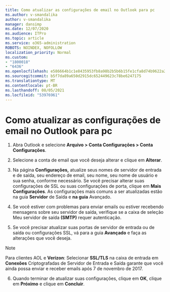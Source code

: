 ```yaml
---
title: Como atualizar as configurações de email no Outlook para pc
ms.author: v-smandalika
author: v-smandalika
manager: dansimp
ms.date: 12/07/2020
ms.audience: ITPro
ms.topic: article
ms.service: o365-administration
ROBOTS: NOINDEX, NOFOLLOW
localization_priority: Normal
ms.custom:
- "1800018"
- "6436"
ms.openlocfilehash: e586664b1c1e8435953fb8a98b2b5b6b15fe1cfa8d74b9622a257cb1751fc799
ms.sourcegitcommit: b5f7da89a650d2915dc652449623c78be6247175
ms.translationtype: MT
ms.contentlocale: pt-BR
ms.lasthandoff: 08/05/2021
ms.locfileid: "53976961"
---
```

# <a name="how-to-update-email-settings-in-outlook-for-pc"></a>Como atualizar as configurações de email no Outlook para pc

1. Abra Outlook e selecione **Arquivo > Conta Configurações > Conta Configurações**.

2. Selecione a conta de email que você deseja alterar e clique em **Alterar**. 

3. Na página **Configurações,** atualize seus nomes de servidor de entrada e de saída, seu endereço de email, seu nome, seu nome de usuário e sua senha, conforme necessário. Se você precisar alterar suas configurações de SSL ou suas configurações de porta, clique em **Mais Configurações**. As configurações mais comuns a ser atualizadas estão na guia **Servidor** de Saída e **na guia** Avançado.

4. Se você estiver com problemas para enviar emails ou estiver recebendo mensagens sobre seu servidor de saída, verifique se a caixa de seleção Meu servidor de saída **(SMTP)** requer autenticação.

5. Se você precisar atualizar suas portas de servidor de entrada ou de saída ou configurações SSL, vá para a guia **Avançado** e faça as alterações que você deseja.

> [!NOTE]
> Para clientes AOL e **Verizon**: Selecionar **SSL/TLS** na caixa de entrada em **Conexões** Criptografadas de Servidor de Entrada e Saída garante que você ainda possa enviar e receber emails após 7 de novembro de 2017.

6. Quando terminar de atualizar suas configurações, clique em **OK**, clique em **Próximo** e clique em **Concluir**.


